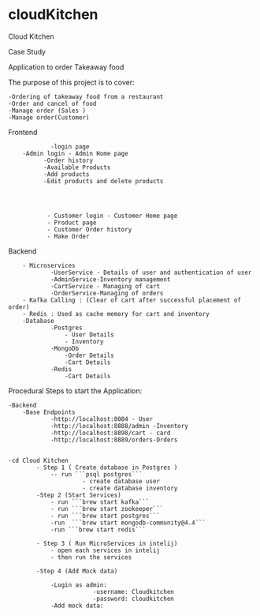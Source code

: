 # cloudKitchen
Cloud Kitchen


Case Study

Application to order Takeaway food

The purpose of this project is to cover:

	-Ordering of takeaway food from a restaurant
	-Order and cancel of food 
	-Manage order (Sales )
	-Manage order(Customer)


Frontend


                -login page
		-Admin login - Admin Home page
		      -Order history
		      -Available Products
	  	      -Add products
		      -Edit products and delete products
		      



               - Customer login - Customer Home page
			   - Product page
			   - Customer Order history
			   - Make Order
 
 
 
Backend

		- Microservices
				-UserService - Details of user and authentication of user
				-AdminService-Inventory management
				-CartService - Managing of cart 
				-OrderService-Managing of orders
		- Kafka Calling : (Clear of cart after successful placement of order)
		- Redis : Used as cache memory for cart and inventory
		-Database
				-Postgres 
					- User Details
					- Inventory
				-MongoDb
					-Order Details
					-Cart Details
				-Redis
					-Cart Details

Procedural Steps to start the Application:

 	-Backend
		-Base Endpoints
				-http://localhost:8084 - User 
				-http://localhost:8888/admin -Inventory
				-http://localhost:8898/cart - card
				-http://localhost:8889/orders-Orders


	-cd Cloud Kitchen
			- Step 1 ( Create database in Postgres )
				-- run ```psql postgres```
		                 - create database user
		                 - create database inventory
			-Step 2 (Start Services)
				- run ```brew start kafka```
				- run ```brew start zookeeper```
				- run ```brew start postgres```
				-run  ```brew start mongodb-community@4.4```
				-run ```brew start redis```

			- Step 3 ( Run MicroServices in intelij)
	 			- open each services in intelij
				- then run the services

			-Step 4 (Add Mock data)
					
				-Login as admin:
							-username: Cloudkitchen
							-password: cloudkitchen
				-Add mock data:



